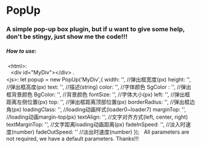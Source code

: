 # PopUp 

### A simple pop-up box plugin, but if u want to give some help, don't be stingy, just show me the code!!!

##### How to use:
  \<html>: 
    <br>
    \<div id="MyDiv">\</div> .
    <br>
  \<js>:
    let popup = new PopUp('MyDiv',{
        width: '', //弹出框宽度(px)
        height: '', //弹出框高度(px)
        text: '', //描述(string)
        color: '', //字体颜色
        SgColor : '', //弹出框背景颜色
        BgColor: '', //背景颜色
        fontSize: '',	//字体大小(px)
        left: '', //弹出框距离左侧位置(px)
        top: '',	//弹出框距离顶部位置(px)
        borderRadius: '', //弹出框边角(px)
        loadingClass: '', //loading动画样式(loader0~loader7)
        marginTop: '', //loading动画margin-top(px)
        textAlign: '', //文字对齐方式(left, center, right)
        textMarginTop: '', //文字距离loading动画距离(px)
        fadeInSpeed: '',	//淡入时速度(number)
        fadeOutSpeed: ''	//淡出时速度(number)
    });
    All parameters are not required, we have a default parameters.
    Thanks!!!
